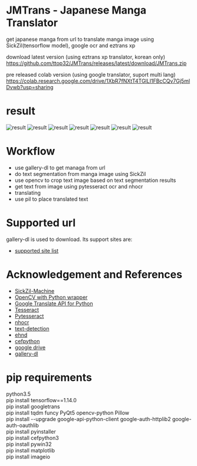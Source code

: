 # JMTrans - Japanese Manga Translator
get japanese manga from url to translate manga image using SickZil(tensorflow model), google ocr and eztrans xp
  
download latest version  (using eztrans xp translator, korean only)  
https://github.com/ttop32/JMTrans/releases/latest/download/JMTrans.zip
  
pre released colab version  (using google translator, suport multi lang)  
https://colab.research.google.com/drive/1XbR7fNXtT4TGlLI1FBcCQv7Gj5mlDvwb?usp=sharing


# result
![result](doc/result1.png)
![result](doc/result2.png)
![result](doc/result3.png)
![result](doc/result4.png)
![result](doc/result5.png)
![result](doc/result6.png)
![result](doc/result7.png)

# Workflow
- use gallery-dl to get managa from url 
- do text segmentation from manga image using SickZil
- use opencv to crop text image based on text segmentation results
- get text from image using pytesseract ocr and nhocr
- translating
- use pil to place translated text


# Supported url
gallery-dl is used to download. Its support sites are:
- [supported site list](https://github.com/mikf/gallery-dl/blob/master/docs/supportedsites.rst)

# Acknowledgement and References
- [SickZil-Machine](https://github.com/KUR-creative/SickZil-Machine)
- [OpenCV with Python wrapper](https://pypi.org/project/opencv-python/)
- [Google Translate API for Python](https://pypi.org/project/googletrans/)
- [Tesseract](https://github.com/tesseract-ocr/tesseract)
- [Pytesseract](https://pypi.python.org/pypi/pytesseract)
- [nhocr](https://github.com/fireae/nhocr)
- [text-detection](https://github.com/qzane/text-detection)
- [ehnd](https://github.com/sokcuri/ehnd)
- [cefpython](https://github.com/cztomczak/cefpython)
- [google drive](https://developers.google.com/drive/api/v3/quickstart/python)
- [gallery-dl](https://github.com/mikf/gallery-dl)


# pip requirements 
python3.5  
pip install tensorflow==1.14.0  
pip install googletrans   
pip install tqdm  funcy PyQt5  opencv-python Pillow  
pip install --upgrade google-api-python-client google-auth-httplib2 google-auth-oauthlib  
pip install pyinstaller  
pip install cefpython3  
pip install pywin32  
pip install matplotlib  
pip install imageio  

